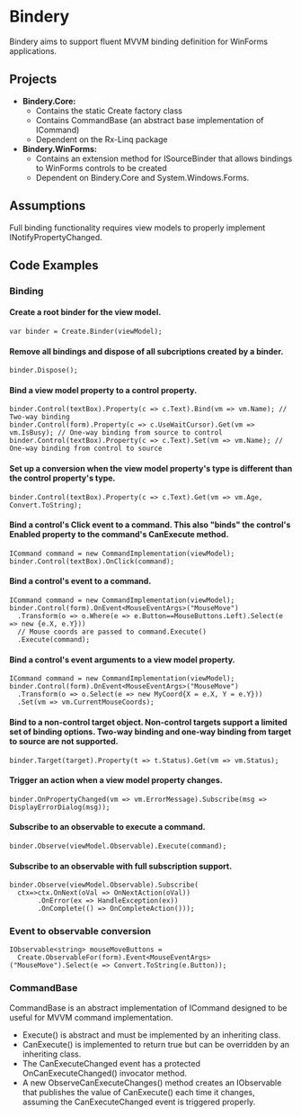 Bindery
=======
Bindery aims to support fluent MVVM binding definition for WinForms applications.

Projects
--------
* **Bindery.Core:** 
  * Contains the static Create factory class 
  * Contains CommandBase (an abstract base implementation of ICommand)
  * Dependent on the Rx-Linq package
* **Bindery.WinForms:** 
  * Contains an extension method for ISourceBinder that allows bindings to WinForms controls to be created
  * Dependent on Bindery.Core and System.Windows.Forms.

Assumptions
-----------
Full binding functionality requires view models to properly implement INotifyPropertyChanged.

Code Examples
-------------
### Binding
#### Create a root binder for the view model.
<pre><code>var binder = Create.Binder(viewModel);</code></pre>

#### Remove all bindings and dispose of all subcriptions created by a binder.
<pre><code>binder.Dispose();</code></pre>

#### Bind a view model property to a control property.
<pre><code>binder.Control(textBox).Property(c => c.Text).Bind(vm => vm.Name); // Two-way binding
binder.Control(form).Property(c => c.UseWaitCursor).Get(vm => vm.IsBusy); // One-way binding from source to control
binder.Control(textBox).Property(c => c.Text).Set(vm => vm.Name); // One-way binding from control to source
</code></pre>

#### Set up a conversion when the view model property's type is different than the control property's type.
<pre><code>binder.Control(textBox).Property(c => c.Text).Get(vm => vm.Age, Convert.ToString);
</code></pre>

#### Bind a control's Click event to a command. This also "binds" the control's Enabled property to the command's CanExecute method.
<pre><code>ICommand command = new CommandImplementation(viewModel);
binder.Control(textBox).OnClick(command);
</code></pre>

#### Bind a control's event to a command.
<pre><code>ICommand command = new CommandImplementation(viewModel);
binder.Control(form).OnEvent&lt;MouseEventArgs&gt;("MouseMove")
  .Transform(o => o.Where(e => e.Button==MouseButtons.Left).Select(e => new {e.X, e.Y})) 
  // Mouse coords are passed to command.Execute()
  .Execute(command);
</code></pre>

#### Bind a control's event arguments to a view model property.
<pre><code>ICommand command = new CommandImplementation(viewModel);
binder.Control(form).OnEvent&lt;MouseEventArgs&gt;("MouseMove")
  .Transform(o => o.Select(e => new MyCoord{X = e.X, Y = e.Y}))
  .Set(vm => vm.CurrentMouseCoords);
</code></pre>

#### Bind to a non-control target object. Non-control targets support a limited set of binding options. Two-way binding and one-way binding from target to source are not supported.
<pre><code>binder.Target(target).Property(t => t.Status).Get(vm => vm.Status);</code></pre>

#### Trigger an action when a view model property changes.
<pre><code>binder.OnPropertyChanged(vm => vm.ErrorMessage).Subscribe(msg => DisplayErrorDialog(msg));</code></pre>

#### Subscribe to an observable to execute a command.
<pre><code>binder.Observe(viewModel.Observable).Execute(command);</code></pre>

#### Subscribe to an observable with full subscription support.
<pre><code>binder.Observe(viewModel.Observable).Subscribe(
  ctx=>ctx.OnNext(oVal => OnNextAction(oVal))
       .OnError(ex => HandleException(ex))
       .OnComplete(() => OnCompleteAction()));
</code></pre>

### Event to observable conversion
<pre><code>IObservable&lt;string&gt; mouseMoveButtons =
  Create.ObservableFor(form).Event&lt;MouseEventArgs&gt;("MouseMove").Select(e => Convert.ToString(e.Button));
</code></pre>

### CommandBase ###
CommandBase is an abstract implementation of ICommand designed to be useful for MVVM command implementation.

* Execute() is abstract and must be implemented by an inheriting class.
* CanExecute() is implemented to return true but can be overridden by an inheriting class.
* The CanExecuteChanged event has a protected OnCanExecuteChanged() invocator method.
* A new ObserveCanExecuteChanges() method creates an IObservable<bool> that publishes the value of CanExecute() each time it changes, assuming the CanExecuteChanged event is triggered properly.
